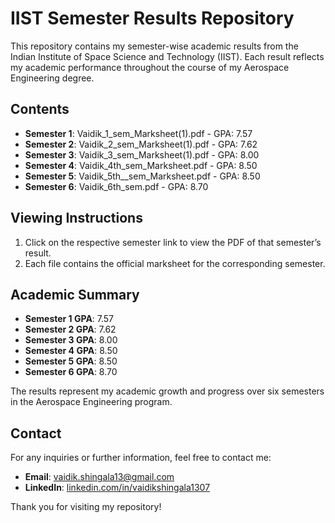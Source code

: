 # IIST Semester Results Repository

This repository contains my semester-wise academic results from the Indian Institute of Space Science and Technology (IIST). Each result reflects my academic performance throughout the course of my Aerospace Engineering degree.

## Contents

- **Semester 1**: Vaidik_1_sem_Marksheet(1).pdf - GPA: 7.57
- **Semester 2**: Vaidik_2_sem_Marksheet(1).pdf - GPA: 7.62
- **Semester 3**: Vaidik_3_sem_Marksheet(1).pdf - GPA: 8.00
- **Semester 4**: Vaidik_4th_sem_Marksheet.pdf - GPA: 8.50
- **Semester 5**: Vaidik_5th__sem_Marksheet.pdf - GPA: 8.50
- **Semester 6**: Vaidik_6th_sem.pdf - GPA: 8.70

## Viewing Instructions

1. Click on the respective semester link to view the PDF of that semester’s result.
2. Each file contains the official marksheet for the corresponding semester.

## Academic Summary

- **Semester 1 GPA**: 7.57
- **Semester 2 GPA**: 7.62
- **Semester 3 GPA**: 8.00
- **Semester 4 GPA**: 8.50
- **Semester 5 GPA**: 8.50
- **Semester 6 GPA**: 8.70

The results represent my academic growth and progress over six semesters in the Aerospace Engineering program.

## Contact

For any inquiries or further information, feel free to contact me:

- **Email**: [vaidik.shingala13@gmail.com](mailto:vaidik.shingala13@gmail.com)
- **LinkedIn**: [linkedin.com/in/vaidikshingala1307](https://linkedin.com/in/vaidikshingala1307)

Thank you for visiting my repository!
